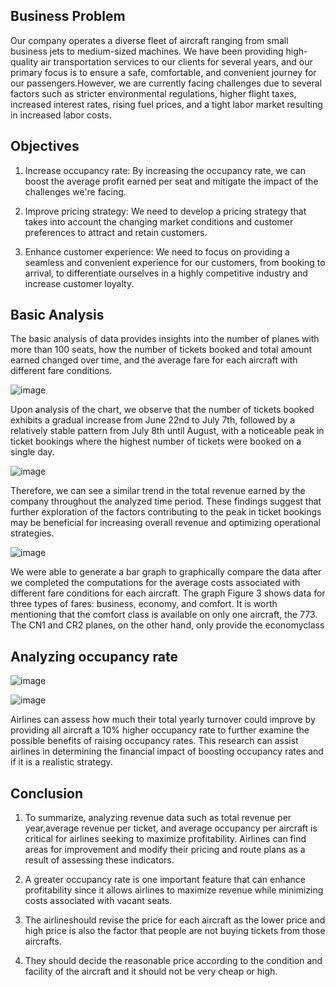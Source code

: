 ## Business Problem

Our company operates a diverse fleet of aircraft ranging from small business jets to medium-sized machines. We have been providing high-quality air transportation services to our clients for several years, and
our primary focus is to ensure a safe, comfortable, and convenient journey for our passengers.However, we are currently facing challenges due to several factors such as stricter environmental regulations, higher flight
taxes, increased interest rates, rising fuel prices, and a tight labor market resulting in increased labor costs.

## Objectives

1. Increase occupancy rate: By increasing the occupancy rate, we can boost the average profit earned per seat and mitigate the impact of the challenges we're facing.

2. Improve pricing strategy: We need to develop a pricing strategy that takes into account the changing market conditions and customer preferences to attract and retain customers.

3. Enhance customer experience: We need to focus on providing a seamless and convenient experience for our customers, from booking to arrival, to differentiate ourselves in a highly competitive industry and increase customer loyalty.

 ## Basic Analysis

The basic analysis of data provides insights into the number of planes with more than 100 seats, how the number of tickets booked and total amount earned changed over time, and the average fare for each aircraft with
different fare conditions.

![image](https://github.com/Chethan57/Data-Analysis--Airlines/assets/140139255/b8d503e6-1f85-42ff-8023-80bbfc83146e)

Upon analysis of the chart, we observe that the number of tickets booked exhibits a gradual increase from June 22nd to July 7th, followed by a relatively stable pattern from July 8th until August, with a
noticeable peak in ticket bookings where the highest number of tickets were booked on a single day.

![image](https://github.com/Chethan57/Data-Analysis--Airlines/assets/140139255/6eac26e9-aa7c-4bc8-b28f-2e414abacd8d)

Therefore, we can see a similar trend in the total revenue earned by the company throughout the analyzed time period. These findings suggest that further exploration of the factors contributing to the
peak in ticket bookings may be beneficial for increasing overall revenue and optimizing operational strategies.

![image](https://github.com/Chethan57/Data-Analysis--Airlines/assets/140139255/63a931fb-264e-4c2f-a48d-7140e9c40138)

We were able to generate a bar graph to graphically compare the data after we completed the computations for the average costs associated with different fare conditions for each aircraft. The graph Figure 3 shows data
for three types of fares: business, economy, and comfort. It is worth mentioning that the comfort class is available on only one aircraft, the 773. The CN1 and CR2 planes, on the other hand, only provide the economyclass

## Analyzing occupancy rate

![image](https://github.com/Chethan57/Data-Analysis--Airlines/assets/140139255/d1599685-c439-41ee-9d97-0dbfecfd5c30)

![image](https://github.com/Chethan57/Data-Analysis--Airlines/assets/140139255/03a1c636-3954-42d6-b419-2037e9c6427b)

Airlines can assess how much their total yearly turnover could improve by providing all aircraft a 10% higher occupancy rate to further examine the possible benefits of raising occupancy rates. This research can assist
airlines in determining the financial impact of boosting occupancy rates and if it is a realistic strategy.

## Conclusion

1. To summarize, analyzing revenue data such as total revenue per year,average revenue per ticket, and average occupancy per aircraft is critical for airlines seeking to maximize profitability. Airlines can find areas for
  improvement and modify their pricing and route plans as a result of assessing these indicators. 

2. A greater occupancy rate is one important feature that can enhance profitability since it allows airlines to maximize revenue while minimizing costs associated with vacant seats.

3. The airlineshould revise the price for each aircraft as the lower price and high price is also the factor that people are not buying tickets from those aircrafts.

4. They should decide the reasonable price according to the condition and facility of the aircraft and it should not be very cheap or high.



